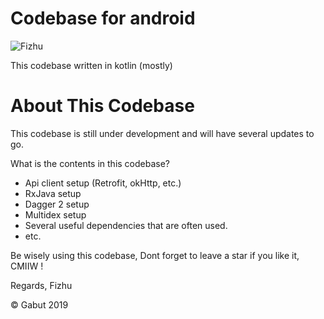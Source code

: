 # Codebase for android
 ![Fizhu](https://trello-attachments.s3.amazonaws.com/5d7725b31c9f2e3f9d57a132/608x608/58de3df5c669f7fb8edf365e4632936d/logo_base.png=100)

This codebase written in kotlin (mostly)

# About This Codebase

This codebase is still under development and will have several updates to go.

What is the contents in this codebase?
- Api client setup (Retrofit, okHttp, etc.)
- RxJava setup
- Dagger 2 setup
- Multidex setup
- Several useful dependencies that are often used.
- etc.

Be wisely using this codebase,
Dont forget to leave a star if you like it, CMIIW !

Regards, Fizhu

© Gabut 2019
